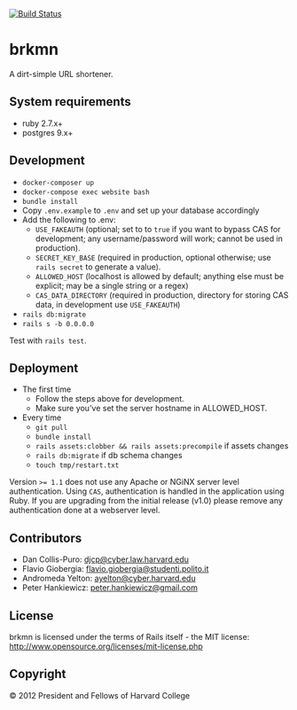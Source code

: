 [![Build Status](https://circleci.com/gh/berkmancenter/brkmn.svg?style=shield)](https://circleci.com/gh/berkmancenter/brkmn)

# brkmn

A dirt-simple URL shortener.

## System requirements
* ruby 2.7.x+
* postgres 9.x+

## Development

* `docker-composer up`
* `docker-compose exec website bash`
* `bundle install`
* Copy `.env.example` to `.env` and set up your database accordingly
* Add the following to .env:
  * `USE_FAKEAUTH` (optional; set to to `true` if you want to bypass CAS for development; any username/password will work; cannot be used in production).
  * `SECRET_KEY_BASE` (required in production, optional otherwise; use `rails secret` to generate a value).
  * `ALLOWED_HOST` (localhost is allowed by default; anything else must be explicit; may be a single string or a regex)
  * `CAS_DATA_DIRECTORY` (required in production, directory for storing CAS data, in development use `USE_FAKEAUTH`)
* `rails db:migrate`
* `rails s -b 0.0.0.0`

Test with `rails test`.

## Deployment

* The first time
  * Follow the steps above for development.
  * Make sure you've set the server hostname in ALLOWED_HOST.
* Every time
  * `git pull`
  * `bundle install`
  * `rails assets:clobber && rails assets:precompile` if assets changes
  * `rails db:migrate` if db schema changes
  * `touch tmp/restart.txt`

Version `>= 1.1` does not use any Apache or NGiNX server level authentication. Using `CAS`, authentication is handled in the application using Ruby. If you are upgrading from the initial release (v1.0) please remove any authentication done at a webserver level.

## Contributors

* Dan Collis-Puro: djcp@cyber.law.harvard.edu
* Flavio Giobergia: flavio.giobergia@studenti.polito.it
* Andromeda Yelton: ayelton@cyber.harvard.edu
* Peter Hankiewicz: peter.hankiewicz@gmail.com

## License

brkmn is licensed under the terms of Rails itself - the MIT license: http://www.opensource.org/licenses/mit-license.php

## Copyright

© 2012 President and Fellows of Harvard College
